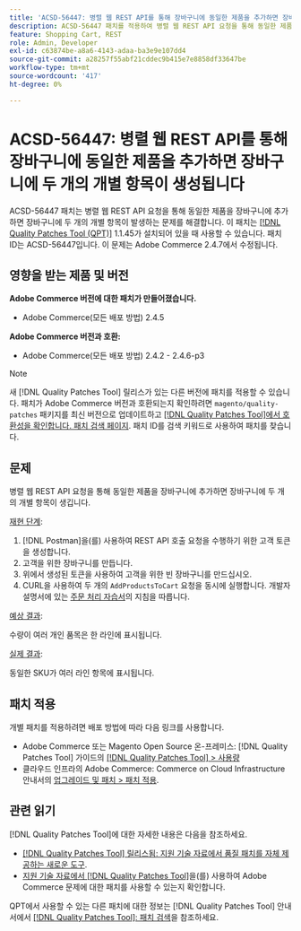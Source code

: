 ```yaml
---
title: 'ACSD-56447: 병렬 웹 REST API를 통해 장바구니에 동일한 제품을 추가하면 장바구니에 두 개의 개별 항목이 생성됨'
description: ACSD-56447 패치를 적용하여 병렬 웹 REST API 요청을 통해 동일한 제품을 장바구니에 추가하면 장바구니에 두 개의 개별 항목이 발생하는 Adobe Commerce 문제를 해결합니다.
feature: Shopping Cart, REST
role: Admin, Developer
exl-id: c63874be-a8a6-4143-adaa-ba3e9e107dd4
source-git-commit: a28257f55abf21cddec9b415e7e8858df33647be
workflow-type: tm+mt
source-wordcount: '417'
ht-degree: 0%

---
```


# ACSD-56447: 병렬 웹 REST API를 통해 장바구니에 동일한 제품을 추가하면 장바구니에 두 개의 개별 항목이 생성됩니다

ACSD-56447 패치는 병렬 웹 REST API 요청을 통해 동일한 제품을 장바구니에 추가하면 장바구니에 두 개의 개별 항목이 발생하는 문제를 해결합니다. 이 패치는 [[!DNL Quality Patches Tool (QPT)]](/help/announcements/adobe-commerce-announcements/magento-quality-patches-released-new-tool-to-self-serve-quality-patches.md) 1.1.45가 설치되어 있을 때 사용할 수 있습니다. 패치 ID는 ACSD-56447입니다. 이 문제는 Adobe Commerce 2.4.7에서 수정됩니다.

## 영향을 받는 제품 및 버전

**Adobe Commerce 버전에 대한 패치가 만들어졌습니다.**

* Adobe Commerce(모든 배포 방법) 2.4.5

**Adobe Commerce 버전과 호환:**

* Adobe Commerce(모든 배포 방법) 2.4.2 - 2.4.6-p3

>[!NOTE]
>
>새 [!DNL Quality Patches Tool] 릴리스가 있는 다른 버전에 패치를 적용할 수 있습니다. 패치가 Adobe Commerce 버전과 호환되는지 확인하려면 `magento/quality-patches` 패키지를 최신 버전으로 업데이트하고 [[!DNL Quality Patches Tool]에서 호환성을 확인합니다. 패치 검색 페이지](https://experienceleague.adobe.com/tools/commerce-quality-patches/index.html?lang=ko). 패치 ID를 검색 키워드로 사용하여 패치를 찾습니다.

## 문제

병렬 웹 REST API 요청을 통해 동일한 제품을 장바구니에 추가하면 장바구니에 두 개의 개별 항목이 생깁니다.

<u>재현 단계</u>:

1. [!DNL Postman]을(를) 사용하여 REST API 호출 요청을 수행하기 위한 고객 토큰을 생성합니다.
1. 고객을 위한 장바구니를 만듭니다.
1. 위에서 생성된 토큰을 사용하여 고객을 위한 빈 장바구니를 만드십시오.
1. CURL을 사용하여 두 개의 `AddProductsToCart` 요청을 동시에 실행합니다. 개발자 설명서에 있는 [주문 처리 자습서](https://developer.adobe.com/commerce/webapi/rest/tutorials/orders/)의 지침을 따릅니다.

<u>예상 결과</u>:

수량이 여러 개인 품목은 한 라인에 표시됩니다.

<u>실제 결과</u>:

동일한 SKU가 여러 라인 항목에 표시됩니다.

## 패치 적용

개별 패치를 적용하려면 배포 방법에 따라 다음 링크를 사용합니다.

* Adobe Commerce 또는 Magento Open Source 온-프레미스: [!DNL Quality Patches Tool] 가이드의 [[!DNL Quality Patches Tool] > 사용량](https://experienceleague.adobe.com/docs/commerce-operations/tools/quality-patches-tool/usage.html?lang=ko)
* 클라우드 인프라의 Adobe Commerce: Commerce on Cloud Infrastructure 안내서의 [업그레이드 및 패치 > 패치 적용](https://experienceleague.adobe.com/docs/commerce-cloud-service/user-guide/develop/upgrade/apply-patches.html?lang=ko).

## 관련 읽기

[!DNL Quality Patches Tool]에 대한 자세한 내용은 다음을 참조하세요.

* [[!DNL Quality Patches Tool] 릴리스됨: 지원 기술 자료에서 품질 패치를 자체 제공하는 새로운 도구](/help/announcements/adobe-commerce-announcements/magento-quality-patches-released-new-tool-to-self-serve-quality-patches.md).
* [지원 기술 자료에서  [!DNL Quality Patches Tool]](/help/support-tools/patches-available-in-qpt-tool/check-patch-for-magento-issue-with-magento-quality-patches.md)을(를) 사용하여 Adobe Commerce 문제에 대한 패치를 사용할 수 있는지 확인합니다.

QPT에서 사용할 수 있는 다른 패치에 대한 정보는 [!DNL Quality Patches Tool] 안내서에서 [[!DNL Quality Patches Tool]: 패치 검색](https://experienceleague.adobe.com/tools/commerce-quality-patches/index.html?lang=ko)을 참조하세요.
